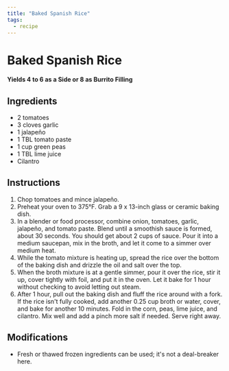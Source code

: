 ```yaml
---
title: "Baked Spanish Rice"
tags:
  - recipe
---
```


# Baked Spanish Rice

#### Yields 4 to 6 as a Side or 8 as Burrito Filling

## Ingredients
- 2 tomatoes
- 3 cloves garlic
- 1 jalapeño
- 1 TBL tomato paste
- 1 cup green peas
- 1 TBL lime juice
- Cilantro

## Instructions
1. Chop tomatoes and mince jalapeño.
2. Preheat your oven to 375°F. Grab a 9 x 13-inch glass or ceramic baking dish.
3. In a blender or food processor, combine onion, tomatoes, garlic, jalapeño, and tomato paste. Blend until a smoothish sauce is formed, about 30 seconds. You should get about 2 cups of sauce. Pour it into a medium saucepan, mix in the broth, and let it come to a simmer over medium heat.
4. While the tomato mixture is heating up, spread the rice over the bottom of the baking dish and drizzle the oil and salt over the top.
5. When the broth mixture is at a gentle simmer, pour it over the rice, stir it up, cover tightly with foil, and put it in the oven. Let it bake for 1 hour without checking to avoid letting out steam.
6. After 1 hour, pull out the baking dish and fluff the rice around with a fork. If the rice isn't fully cooked, add another 0.25 cup broth or water, cover, and bake for another 10 minutes. Fold in the corn, peas, lime juice, and cilantro. Mix well and add a pinch more salt if needed. Serve right away.

## Modifications
- Fresh or thawed frozen ingredients can be used; it's not a deal-breaker here.
